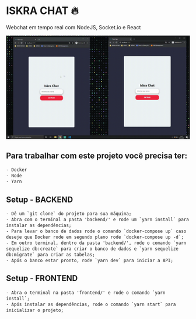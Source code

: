 # ISKRA CHAT 🔥
Webchat em tempo real com NodeJS, Socket.io e React

![](iskra-chat.gif)

## Para trabalhar com este projeto você precisa ter:
    - Docker
    - Node
    - Yarn

## Setup - BACKEND
    - Dê um `git clone` do projeto para sua máquina;
    - Abra com o terminal a pasta 'backend/' e rode um `yarn install` para instalar as dependências;
    - Para levar o banco de dados rode o comando `docker-compose up` caso deseje que Docker rode em segundo plano rode `docker-compose up -d`;
    - Em outro terminal, dentro da pasta 'backend/', rode o comando `yarn sequelize db:create` para criar o banco de dados e `yarn sequelize db:migrate` para criar as tabelas;
    - Após o banco estar pronto, rode `yarn dev` para iniciar a API;

## Setup - FRONTEND
    - Abra o terminal na pasta 'frontend/' e rode o comando `yarn install`;
    - Após instalar as dependências, rode o comando `yarn start` para inicializar o projeto;

